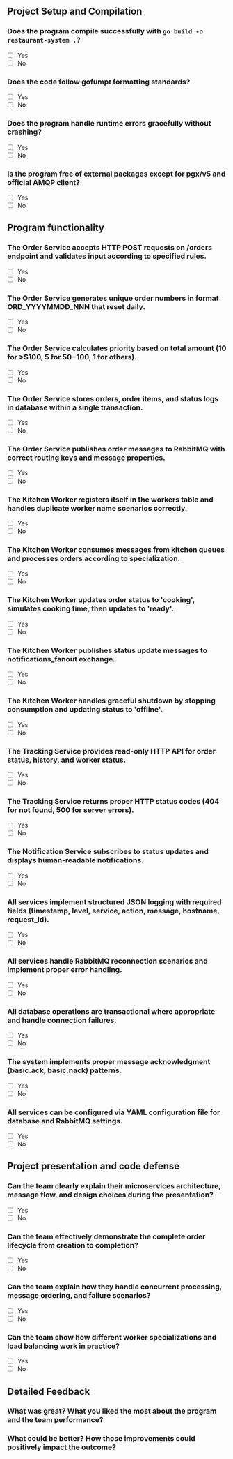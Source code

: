 ## Project Setup and Compilation
### Does the program compile successfully with `go build -o restaurant-system .`?
- [ ] Yes
- [ ] No

### Does the code follow gofumpt formatting standards?
- [ ] Yes
- [ ] No

### Does the program handle runtime errors gracefully without crashing?
- [ ] Yes
- [ ] No

### Is the program free of external packages except for pgx/v5 and official AMQP client?
- [ ] Yes
- [ ] No

## Program functionality
### The Order Service accepts HTTP POST requests on /orders endpoint and validates input according to specified rules.
- [ ] Yes
- [ ] No

### The Order Service generates unique order numbers in format ORD_YYYYMMDD_NNN that reset daily.
- [ ] Yes
- [ ] No

### The Order Service calculates priority based on total amount (10 for >$100, 5 for $50-$100, 1 for others).
- [ ] Yes
- [ ] No

### The Order Service stores orders, order items, and status logs in database within a single transaction.
- [ ] Yes
- [ ] No

### The Order Service publishes order messages to RabbitMQ with correct routing keys and message properties.
- [ ] Yes
- [ ] No

### The Kitchen Worker registers itself in the workers table and handles duplicate worker name scenarios correctly.
- [ ] Yes
- [ ] No

### The Kitchen Worker consumes messages from kitchen queues and processes orders according to specialization.
- [ ] Yes
- [ ] No

### The Kitchen Worker updates order status to 'cooking', simulates cooking time, then updates to 'ready'.
- [ ] Yes
- [ ] No

### The Kitchen Worker publishes status update messages to notifications_fanout exchange.
- [ ] Yes
- [ ] No

### The Kitchen Worker handles graceful shutdown by stopping consumption and updating status to 'offline'.
- [ ] Yes
- [ ] No

### The Tracking Service provides read-only HTTP API for order status, history, and worker status.
- [ ] Yes
- [ ] No

### The Tracking Service returns proper HTTP status codes (404 for not found, 500 for server errors).
- [ ] Yes
- [ ] No

### The Notification Service subscribes to status updates and displays human-readable notifications.
- [ ] Yes
- [ ] No

### All services implement structured JSON logging with required fields (timestamp, level, service, action, message, hostname, request_id).
- [ ] Yes
- [ ] No

### All services handle RabbitMQ reconnection scenarios and implement proper error handling.
- [ ] Yes
- [ ] No

### All database operations are transactional where appropriate and handle connection failures.
- [ ] Yes
- [ ] No

### The system implements proper message acknowledgment (basic.ack, basic.nack) patterns.
- [ ] Yes
- [ ] No

### All services can be configured via YAML configuration file for database and RabbitMQ settings.
- [ ] Yes
- [ ] No

## Project presentation and code defense
### Can the team clearly explain their microservices architecture, message flow, and design choices during the presentation?
- [ ] Yes
- [ ] No

### Can the team effectively demonstrate the complete order lifecycle from creation to completion?
- [ ] Yes
- [ ] No

### Can the team explain how they handle concurrent processing, message ordering, and failure scenarios?
- [ ] Yes
- [ ] No

### Can the team show how different worker specializations and load balancing work in practice?
- [ ] Yes
- [ ] No

## Detailed Feedback

### What was great? What you liked the most about the program and the team performance?

### What could be better? How those improvements could positively impact the outcome?
